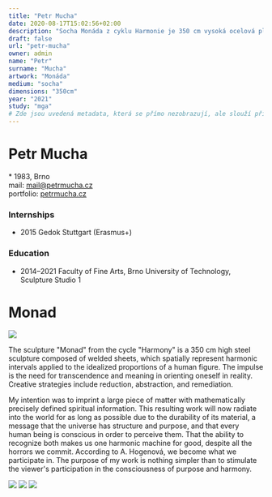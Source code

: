 ```yaml
---
title: "Petr Mucha"
date: 2020-08-17T15:02:56+02:00
description: "Socha Monáda z cyklu Harmonie je 350 cm vysoká ocelová plastika tvořená ze svařovaných plechů, které prostorově reprezentují harmonické intervaly aplikované na idealizované proporce lidské postavy."
draft: false
url: "petr-mucha"
owner: admin
name: "Petr"
surname: "Mucha"
artwork: "Monáda"
medium: "socha"
dimensions: "350cm"
year: "2021"
study: "mga"
# Zde jsou uvedená metadata, která se přímo nezobrazují, ale slouží při generování webu - tagů pro Facebook a Twitter, atd.
---
```

# Petr Mucha
\* 1983, Brno  
mail: mail@petrmucha.cz  
portfolio: [petrmucha.cz](https://petrmucha.cz)

### Internships
* 2015 Gedok Stuttgart (Erasmus+)

### Education
* 2014–2021 Faculty of Fine Arts, Brno University of Technology, Sculpture Studio 1

<!-- SECTION BREAK -->
# Monad

![](/2021/mucha/1.jpg)

The sculpture "Monad" from the cycle "Harmony" is a 350 cm high steel sculpture composed of welded sheets, which spatially represent harmonic intervals applied to the idealized proportions of a human figure. The impulse is the need for transcendence and meaning in orienting oneself in reality. Creative strategies include reduction, abstraction, and remediation.

My intention was to imprint a large piece of matter with mathematically precisely defined spiritual information. This resulting work will now radiate into the world for as long as possible due to the durability of its material, a message that the universe has structure and purpose, and that every human being is conscious in order to perceive them. That the ability to recognize both makes us one harmonic machine for good, despite all the horrors we commit. According to A. Hogenová, we become what we participate in. The purpose of my work is nothing simpler than to stimulate the viewer's participation in the consciousness of purpose and harmony.

![](/2021/mucha/2.jpg)
![](/2021/mucha/3.jpg)
![](/2021/mucha/4.jpg)
